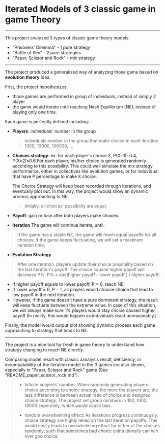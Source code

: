# Iterated Models of 3 classic game in game Theory
---------------------------------------------------------------------------------------------------
This project analyzed 3 types of classic game theory models: 
+ "Prisoners' Dilemma" - 1 pure strategy
+ "Battle of Sex" - 2 pure strategies
+ "Paper, Scissor and Rock" - mix strategy

---------------------------------------------------------------------------------------------------
The project produced a generalized way of analyzing those game based on **evolution theory** idea. 

First, the project hypothesizes,
+ those games are performed in group of individuals, instead of simply 2 player
+ the game would iterate until reaching Nash Equilibrium (NE), instead of playing only one time.

Each game is perfectly defined including:
+ **Players**: 
  individuals' number in the group

  > individuals number in the group that make choice in each iteration.
  > 1000, 10000, 100000, ...

+ **Choices strategy**:
  ex. for each player's choice X, P(X=1)=0.4, P(X=2)=0.6 
  For each player, his/her choice is generated randomly according to this possibility. This could well simulate the mix strategy performance, either in collectives like evolution games, or for induvidual that have P percentage to make X choice.

  The Choice Strategy will keep been recorded through iterations, and eventually plot out. In this way, the project would show an dynamic process approaching to NE.

  > Initially, all choices' possibility are equal;

+ **Payoff**:
  gain or lose after both players make choices
  
+ **Iteration**
  The game will continue iterate, until:
> If the game has a stable NE, the game will reach equal payoffs for all choices;
> If the game keeps fluctuating, we will set a maximum iteration time;

+ **Evolution Strategy**

> After one iteration, players update their choice possibility based on the last iteration's payoff.
> The choice caused higher payoff will decrease P%;
> P% = abs(higher payoff - lower payoff ) / higher payoff;
  
  + If higher payoff equals to lower payoff, P = 0, reach NE;
  + If lower payoff = 0, P = 1, all players would choose choice that lead to low payoff in the next iteration. 
  + However, if the game doesn't have a pure dorminant strategy, the result will keep fluctuate between the extreme value. In case of this situation, we will always make sure 1% players would stay choice caused higher payoff (In reality, this would happen as individuals react unreasonably.)

Finally, the model would output plot showing dynamic process each game approaching to strategy that leads to NE.

---------------------------------------------------------------------------------------------------
The project is a nice tool for fresh in game theory to understand how strategy changing to reach NE directly.

Comparing model result with classic aanalysis result, deficiency, or incompatability of the iteration model to the 3 games are also shown, especially in "Paper, Scissor and Rock" game (See "README_paper_scissor_rock.md").

> + Infinite subjects' number:
> When randomly generating players choice according to choice strategy, the more the players are, the less difference is between actual ratio of choice and designed choice strategy.
> The project set group numbers in 100, 1000, 10000 seperately, which would cause bias.

> + random overwhelming effect:
> As iterations progress continuously, choice strategy are highly relied on the last iteration payoffs. This would easily leads to overwhelming effect for either of the choices randomly, such that sometimes bad choice unintuitionally can win over goo choice.
